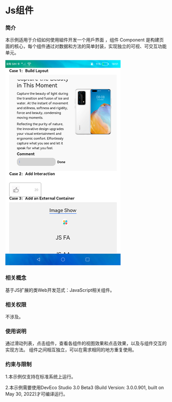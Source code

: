 # Js组件

### 简介

本示例适用于介绍如何使用組件开发一个用戶界面 ，组件 Component 是构建页面的核心，每个组件通过对数据和方法的简单封装，实现独立的可视、可交互功能单元。

![](screenshots/device/main1.png)

### 相关概念

基于JS扩展的类Web开发范式：JavaScript相关组件。

### 相关权限

不涉及。

### 使用说明

通过滑动列表，点击组件，查看各组件的视图效果和点击效果，以及与组件交互的实现方法。 组件之间相互独立，可以在需求相同的地方重复使用。

### 约束与限制

1.本示例仅支持在标准系统上运行。

2.本示例需要使用DevEco Studio 3.0 Beta3 (Build Version: 3.0.0.901, built on May 30, 2022)才可编译运行。